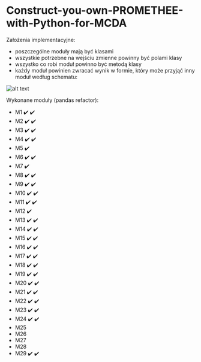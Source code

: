 # Construct-you-own-PROMETHEE-with-Python-for-MCDA
Założenia implementacyjne:
- poszczególne moduły mają być klasami
- wszystkie potrzebne na wejściu zmienne powinny być polami klasy
- wszystko co robi moduł powinno być metodą klasy
- każdy moduł powinien zwracać wynik w formie, który może przyjąć inny moduł według schematu:

![alt text](https://github.com/WAndraszyk/Construct-your-own-PROMETHEE-with-Python-for-MCDA/blob/main/schemat.png "Schemat modułów")

Wykonane moduły (pandas refactor):
- M1  :heavy_check_mark: :heavy_check_mark: 
- M2  :heavy_check_mark: :heavy_check_mark:
- M3  :heavy_check_mark: :heavy_check_mark:
- M4  :heavy_check_mark: :heavy_check_mark:
- M5  :heavy_check_mark:
- M6  :heavy_check_mark: :heavy_check_mark:
- M7  :heavy_check_mark:
- M8  :heavy_check_mark: :heavy_check_mark:
- M9  :heavy_check_mark: :heavy_check_mark:
- M10 :heavy_check_mark: :heavy_check_mark:
- M11 :heavy_check_mark: :heavy_check_mark:
- M12 :heavy_check_mark:
- M13 :heavy_check_mark: :heavy_check_mark:
- M14 :heavy_check_mark: :heavy_check_mark:
- M15 :heavy_check_mark: :heavy_check_mark:
- M16 :heavy_check_mark: :heavy_check_mark:
- M17 :heavy_check_mark: :heavy_check_mark:
- M18 :heavy_check_mark: :heavy_check_mark:
- M19 :heavy_check_mark: :heavy_check_mark:
- M20 :heavy_check_mark: :heavy_check_mark:
- M21 :heavy_check_mark: :heavy_check_mark:
- M22 :heavy_check_mark: :heavy_check_mark:
- M23 :heavy_check_mark: :heavy_check_mark:
- M24 :heavy_check_mark: :heavy_check_mark:
- M25
- M26
- M27
- M28 
- M29 :heavy_check_mark: :heavy_check_mark:

